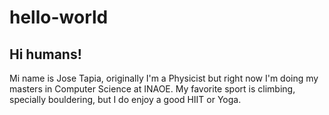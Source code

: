 # hello-world

## Hi humans!

Mi name is Jose Tapia, originally I'm a Physicist but right now I'm doing my masters in Computer Science at INAOE. My favorite sport is climbing, specially bouldering, but I do enjoy a good HIIT or Yoga. 
